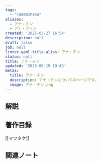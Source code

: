 ```yaml
---
tags:
  - "\U0001F464"
aliases:
  - アナ・チン
  - アナ・ツィン
created: '2025-03-27 16:54'
description: null
draft: false
job: null
linter-yaml-title-alias: アナ・チン
status: null
title: アナ・チン
updated: '2025-06-19 19:43'
metas:
  title: アナ・チン
  description: アナ・チンについてのページです。
  image: アナ・チン.png
---
```

## 解説

## 著作目録
[[マツタケ]]
## 関連ノート
